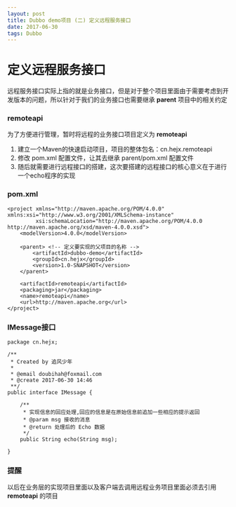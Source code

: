 ```yaml
---
layout: post
title: Dubbo demo项目 (二) 定义远程服务接口
date: 2017-06-30
tags: Dubbo
---
```


# 定义远程服务接口

远程服务接口实际上指的就是业务接口，但是对于整个项目里面由于需要考虑到开发版本的问题，所以针对于我们的业务接口也需要继承 **parent** 项目中的相关约定

### remoteapi

为了方便进行管理，暂时将远程的业务接口项目定义为 **remoteapi**

1. 建立一个Maven的快速启动项目，项目的整体包名：cn.hejx.remoteapi
2. 修改 pom.xml 配置文件，让其去继承 parent/pom.xml 配置文件
3. 随后就需要进行远程接口的搭建，这次要搭建的远程接口的核心意义在于进行一个echo程序的实现

### pom.xml

```
<project xmlns="http://maven.apache.org/POM/4.0.0" xmlns:xsi="http://www.w3.org/2001/XMLSchema-instance"
         xsi:schemaLocation="http://maven.apache.org/POM/4.0.0 http://maven.apache.org/xsd/maven-4.0.0.xsd">
    <modelVersion>4.0.0</modelVersion>

    <parent> <!-- 定义要实现的父项目的名称 -->
        <artifactId>dubbo-demo</artifactId>
        <groupId>cn.hejx</groupId>
        <version>1.0-SNAPSHOT</version>
    </parent>

    <artifactId>remoteapi</artifactId>
    <packaging>jar</packaging>
    <name>remoteapi</name>
    <url>http://maven.apache.org</url>
</project>
```
### IMessage接口

```
package cn.hejx;

/**
 * Created by 追风少年
 *
 * @email doubihah@foxmail.com
 * @create 2017-06-30 14:46
 **/
public interface IMessage {

    /**
     * 实现信息的回应处理,回应的信息是在原始信息前追加一些相应的提示返回
     * @param msg 接收的消息
     * @return 处理后的 Echo 数据
     */
    public String echo(String msg);

}
```
### 提醒

以后在业务层的实现项目里面以及客户端去调用远程业务项目里面必须去引用 **remoteapi** 的项目